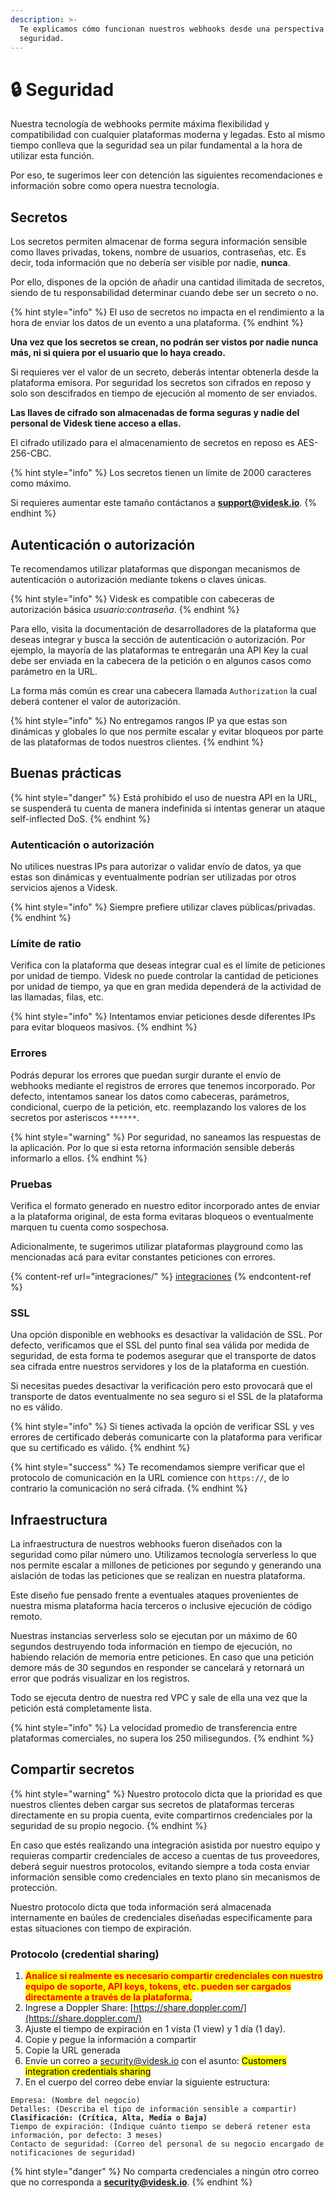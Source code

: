 ```yaml
---
description: >-
  Te explicamos cómo funcionan nuestros webhooks desde una perspectiva de
  seguridad.
---
```


# 🔒 Seguridad

Nuestra tecnología de webhooks permite máxima flexibilidad y compatibilidad con cualquier plataformas moderna y legadas. Esto al mismo tiempo conlleva que la seguridad sea un pilar fundamental a la hora de utilizar esta función.

Por eso, te sugerimos leer con detención las siguientes recomendaciones e información sobre como opera nuestra tecnología.

## Secretos

Los secretos permiten almacenar de forma segura información sensible como llaves privadas, tokens, nombre de usuarios, contraseñas, etc. Es decir, toda información que no debería ser visible por nadie, **nunca**.

Por ello, dispones de la opción de añadir una cantidad ilimitada de secretos, siendo de tu responsabilidad determinar cuando debe ser un secreto o no.

{% hint style="info" %}
El uso de secretos no impacta en el rendimiento a la hora de enviar los datos de un evento a una plataforma.
{% endhint %}

**Una vez que los secretos se crean, no podrán ser vistos por nadie nunca más, ni si quiera por el usuario que lo haya creado.**

Si requieres ver el valor de un secreto, deberás intentar obtenerla desde la plataforma emisora. Por seguridad los secretos son cifrados en reposo y solo son descifrados en tiempo de ejecución al momento de ser enviados.

**Las llaves de cifrado son almacenadas de forma seguras y nadie del personal de Videsk tiene acceso a ellas.**

El cifrado utilizado para el almacenamiento de secretos en reposo es AES-256-CBC.

{% hint style="info" %}
Los secretos tienen un límite de 2000 caracteres como máximo.



Si requieres aumentar este tamaño contáctanos a **support@videsk.io**.
{% endhint %}

## Autenticación o autorización

Te recomendamos utilizar plataformas que dispongan mecanismos de autenticación o autorización mediante tokens o claves únicas.

{% hint style="info" %}
Videsk es compatible con cabeceras de autorización básica _usuario:contraseña_.
{% endhint %}

Para ello, visita la documentación de desarrolladores de la plataforma que deseas integrar y busca la sección de autenticación o autorización. Por ejemplo, la mayoría de las plataformas te entregarán una API Key la cual debe ser enviada en la cabecera de la petición o en algunos casos como parámetro en la URL.

La forma más común es crear una cabecera llamada `Authorization` la cual deberá contener el valor de autorización.

{% hint style="info" %}
No entregamos rangos IP ya que estas son dinámicas y globales lo que nos permite escalar y evitar bloqueos por parte de las plataformas de todos nuestros clientes.
{% endhint %}

## Buenas prácticas

{% hint style="danger" %}
Está prohibido el uso de nuestra API en la URL, se suspenderá tu cuenta de manera indefinida si intentas generar un ataque self-inflected DoS.
{% endhint %}

### Autenticación o autorización

No utilices nuestras IPs para autorizar o validar envío de datos, ya que estas son dinámicas y eventualmente podrían ser utilizadas por otros servicios ajenos a Videsk.

{% hint style="info" %}
Siempre prefiere utilizar claves públicas/privadas.
{% endhint %}

### Límite de ratio

Verifica con la plataforma que deseas integrar cual es el límite de peticiones por unidad de tiempo. Videsk no puede controlar la cantidad de peticiones por unidad de tiempo, ya que en gran medida dependerá de la actividad de las llamadas, filas, etc.

{% hint style="info" %}
Intentamos enviar peticiones desde diferentes IPs para evitar bloqueos masivos.
{% endhint %}

### Errores

Podrás depurar los errores que puedan surgir durante el envío de webhooks mediante el registros de errores que tenemos incorporado. Por defecto, intentamos sanear los datos como cabeceras, parámetros, condicional, cuerpo de la petición, etc. reemplazando los valores de los secretos por asteriscos `******`.

{% hint style="warning" %}
Por seguridad, no saneamos las respuestas de la aplicación. Por lo que si esta retorna información sensible deberás informarlo a ellos.
{% endhint %}

### Pruebas

Verifica el formato generado en nuestro editor incorporado antes de enviar a la plataforma original, de esta forma evitaras bloqueos o eventualmente marquen tu cuenta como sospechosa.

Adicionalmente, te sugerimos utilizar plataformas playground como las mencionadas acá para evitar constantes peticiones con errores.

{% content-ref url="integraciones/" %}
[integraciones](integraciones/)
{% endcontent-ref %}

### SSL

Una opción disponible en webhooks es desactivar la validación de SSL. Por defecto, verificamos que el SSL del punto final sea válida por medida de seguridad, de esta forma te podemos asegurar que el transporte de datos sea cifrada entre nuestros servidores y los de la plataforma en cuestión.

Si necesitas puedes desactivar la verificación pero esto provocará que el transporte de datos eventualmente no sea seguro si el SSL de la plataforma no es válido.

{% hint style="info" %}
Si tienes activada la opción de verificar SSL y ves errores de certificado deberás comunicarte con la plataforma para verificar que su certificado es válido.
{% endhint %}

{% hint style="success" %}
Te recomendamos siempre verificar que el protocolo de comunicación en la URL comience con `https://`, de lo contrario la comunicación no será cifrada.&#x20;
{% endhint %}

## Infraestructura

La infraestructura de nuestros webhooks fueron diseñados con la seguridad como pilar número uno. Utilizamos tecnología serverless lo que nos permite escalar a millones de peticiones por segundo y generando una aislación de todas las peticiones que se realizan en nuestra plataforma.

Este diseño fue pensado frente a eventuales ataques provenientes de nuestra misma plataforma hacia terceros o inclusive ejecución de código remoto.

Nuestras instancias serverless solo se ejecutan por un máximo de 60 segundos destruyendo toda información en tiempo de ejecución, no habiendo relación de memoria entre peticiones. En caso que una petición demore más de 30 segundos en responder se cancelará y retornará un error que podrás visualizar en los registros.

Todo se ejecuta dentro de nuestra red VPC y sale de ella una vez que la petición está completamente lista.

{% hint style="info" %}
La velocidad promedio de transferencia entre plataformas comerciales, no supera los 250 milisegundos.
{% endhint %}

## Compartir secretos

{% hint style="warning" %}
Nuestro protocolo dicta que la prioridad es que nuestros clientes deben cargar sus secretos de plataformas terceras directamente en su propia cuenta, evite compartirnos credenciales por la seguridad de su propio negocio.
{% endhint %}

En caso que estés realizando una integración asistida por nuestro equipo y requieras compartir credenciales de acceso a cuentas de tus proveedores, deberá seguir nuestros protocolos, evitando siempre a toda costa enviar información sensible como credenciales en texto plano sin mecanismos de protección.

Nuestro protocolo dicta que toda información será almacenada internamente en baúles de credenciales diseñadas especificamente para estas situaciones con tiempo de expiración.

### Protocolo (credential sharing)

1. <mark style="color:red;">**Analice si realmente es necesario compartir credenciales con nuestro equipo de soporte, API keys, tokens, etc. pueden ser cargados directamente a través de la plataforma.**</mark>
2. Ingrese a Doppler Share: [https://share.doppler.com/](https://share.doppler.com/)
3. Ajuste el tiempo de expiración en 1 vista (1 view) y 1 día (1 day).
4. Copie y pegue la información a compartir
5. Copie la URL generada
6. Envíe un correo a [security@videsk.io](mailto:security@videsk.io) con el asunto: <mark style="background-color:yellow;">Customers integration credentials sharing</mark>
7. En el cuerpo del correo debe enviar la siguiente estructura:

<pre><code>Empresa: (Nombre del negocio)
Detalles: (Describa el tipo de información sensible a compartir)
<strong>Clasificación: (Crítica, Alta, Media o Baja)
</strong>Tiempo de expiración: (Indique cuánto tiempo se deberá retener esta información, por defecto: 3 meses)
Contacto de seguridad: (Correo del personal de su negocio encargado de notificaciones de seguridad)
</code></pre>

{% hint style="danger" %}
No comparta credenciales a ningún otro correo que no corresponda a **security@videsk.io**.
{% endhint %}
